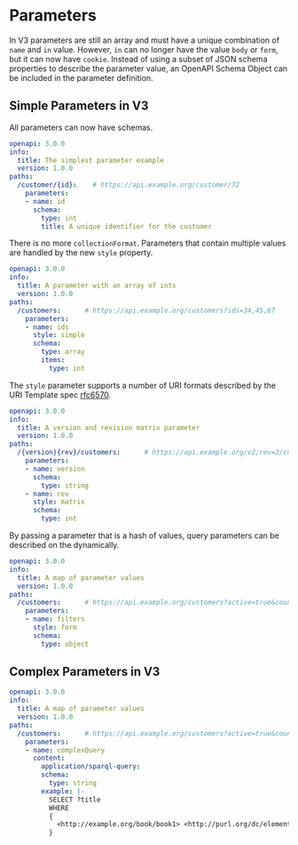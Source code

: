 # Parameters

In V3 parameters are still an array and must have a unique combination of `name` and `in` value.  However, `in` can no longer have the value `body` or `form`, but it can now have `cookie`.
Instead of using a subset of JSON schema properties to describe the parameter value, an OpenAPI Schema Object can be included in the parameter definition.

## Simple Parameters in V3

All parameters can now have schemas.  
```yaml
openapi: 3.0.0
info:
  title: The simplest parameter example
  version: 1.0.0
paths:
  /customer/{id}:    # https://api.example.org/customer/72
    parameters:
    - name: id
      schema:
        type: int
        title: A unique identifier for the customer
```

There is no more `collectionFormat`.  Parameters that contain multiple values are handled by the new `style` property.

```yaml
openapi: 3.0.0
info:
  title: A parameter with an array of ints
  version: 1.0.0
paths:
  /customers:      # https://api.example.org/customers?ids=34,45,67
    parameters:
    - name: ids
      style: simple
      schema:
        type: array
        items:
          type: int
```

The `style` parameter supports a number of URI formats described by the URI Template spec [rfc6570](https://tools.ietf.org/html/rfc6570).

```yaml
openapi: 3.0.0
info:
  title: A version and revision matrix parameter
  version: 1.0.0
paths:
  /{version}{rev}/customers:      # https://api.example.org/v2;rev=2/customers
    parameters:
    - name: version
      schema: 
        type: string
    - name: rev
      style: matrix
      schema:
        type: int
```

By passing a parameter that is a hash of values, query parameters can be described on the dynamically. 

```yaml
openapi: 3.0.0
info:
  title: A map of parameter values
  version: 1.0.0
paths:
  /customers:      # https://api.example.org/customers?active=true&country=Canada&category=first
    parameters:
    - name: filters
      style: form
      schema: 
        type: object
```

## Complex Parameters in V3


```yaml
openapi: 3.0.0
info:
  title: A map of parameter values
  version: 1.0.0
paths:
  /customers:      # https://api.example.org/customers?active=true&country=Canada&category=first
    parameters:
    - name: complexQuery
      content:
        application/sparql-query:
        schema:
          type: string
        example: |- 
          SELECT ?title
          WHERE
          {
            <http://example.org/book/book1> <http://purl.org/dc/elements/1.1/title> ?title .
          }  
```